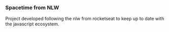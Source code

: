 ### Spacetime from NLW

Project developed following the nlw from rocketseat to keep up to date with the javascript ecosystem.